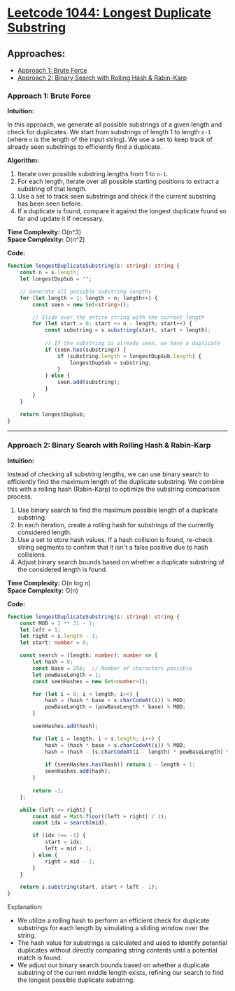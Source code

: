 # [Leetcode 1044: Longest Duplicate Substring](https://leetcode.com/problems/longest-duplicate-substring/)

## Approaches:
- [Approach 1: Brute Force](#approach-1-brute-force)
- [Approach 2: Binary Search with Rolling Hash & Rabin-Karp](#approach-2-binary-search-with-rolling-hash--rabin-karp)

### Approach 1: Brute Force

**Intuition:**

In this approach, we generate all possible substrings of a given length and check for duplicates. We start from substrings of length 1 to length `n-1` (where `n` is the length of the input string). We use a set to keep track of already seen substrings to efficiently find a duplicate.

**Algorithm:**

1. Iterate over possible substring lengths from 1 to `n-1`.
2. For each length, iterate over all possible starting positions to extract a substring of that length.
3. Use a set to track seen substrings and check if the current substring has been seen before.
4. If a duplicate is found, compare it against the longest duplicate found so far and update it if necessary.

**Time Complexity:** O(n^3)  
**Space Complexity:** O(n^2)

**Code:**

```typescript
function longestDuplicateSubstring(s: string): string {
    const n = s.length;
    let longestDupSub = "";

    // Generate all possible substring lengths
    for (let length = 1; length < n; length++) {
        const seen = new Set<string>();

        // Slide over the entire string with the current length
        for (let start = 0; start <= n - length; start++) {
            const substring = s.substring(start, start + length);
            
            // If the substring is already seen, we have a duplicate
            if (seen.has(substring)) {
                if (substring.length > longestDupSub.length) {
                    longestDupSub = substring;
                }
            } else {
                seen.add(substring);
            }
        }
    }

    return longestDupSub;
}
```

---

### Approach 2: Binary Search with Rolling Hash & Rabin-Karp

**Intuition:**

Instead of checking all substring lengths, we can use binary search to efficiently find the maximum length of the duplicate substring. We combine this with a rolling hash (Rabin-Karp) to optimize the substring comparison process.

1. Use binary search to find the maximum possible length of a duplicate substring.
2. In each iteration, create a rolling hash for substrings of the currently considered length.
3. Use a set to store hash values. If a hash collision is found, re-check string segments to confirm that it isn't a false positive due to hash collisions.
4. Adjust binary search bounds based on whether a duplicate substring of the considered length is found.

**Time Complexity:** O(n log n)  
**Space Complexity:** O(n)

**Code:**

```typescript
function longestDuplicateSubstring(s: string): string {
    const MOD = 2 ** 31 - 1;
    let left = 1;
    let right = s.length - 1;
    let start: number = 0;

    const search = (length: number): number => {
        let hash = 0;
        const base = 256;  // Number of characters possible
        let powBaseLength = 1;
        const seenHashes = new Set<number>();

        for (let i = 0; i < length; i++) {
            hash = (hash * base + s.charCodeAt(i)) % MOD;
            powBaseLength = (powBaseLength * base) % MOD;
        }

        seenHashes.add(hash);

        for (let i = length; i < s.length; i++) {
            hash = (hash * base + s.charCodeAt(i)) % MOD;
            hash = (hash - (s.charCodeAt(i - length) * powBaseLength) % MOD + MOD) % MOD;
            
            if (seenHashes.has(hash)) return i - length + 1;
            seenHashes.add(hash);
        }
        
        return -1;
    };

    while (left <= right) {
        const mid = Math.floor((left + right) / 2);
        const idx = search(mid);

        if (idx !== -1) {
            start = idx;
            left = mid + 1;
        } else {
            right = mid - 1;
        }
    }

    return s.substring(start, start + left - 1);
}
```

Explanation:
- We utilize a rolling hash to perform an efficient check for duplicate substrings for each length by simulating a sliding window over the string.
- The hash value for substrings is calculated and used to identify potential duplicates without directly comparing string contents until a potential match is found.
- We adjust our binary search bounds based on whether a duplicate substring of the current middle length exists, refining our search to find the longest possible duplicate substring.

